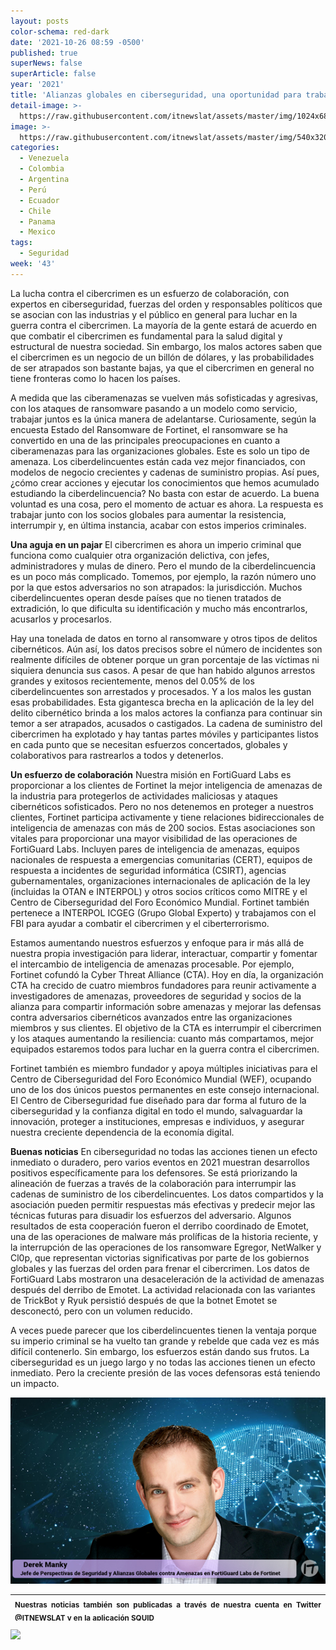 ```yaml
---
layout: posts
color-schema: red-dark
date: '2021-10-26 08:59 -0500'
published: true
superNews: false
superArticle: false
year: '2021'
title: 'Alianzas globales en ciberseguridad, una oportunidad para trabajar juntos'
detail-image: >-
  https://raw.githubusercontent.com/itnewslat/assets/master/img/1024x680/Derek-Manky-g.jpg
image: >-
  https://raw.githubusercontent.com/itnewslat/assets/master/img/540x320/Derek-Manky-p.jpg
categories:
  - Venezuela
  - Colombia
  - Argentina
  - Perú
  - Ecuador
  - Chile
  - Panama
  - Mexico
tags:
  - Seguridad
week: '43'
---
```

La lucha contra el cibercrimen es un esfuerzo de colaboración, con expertos en ciberseguridad, fuerzas del orden y responsables políticos que se asocian con las industrias y el público en general para luchar en la guerra contra el cibercrimen. La mayoría de la gente estará de acuerdo en que combatir el cibercrimen es fundamental para la salud digital y estructural de nuestra sociedad. Sin embargo, los malos actores saben que el cibercrimen es un negocio de un billón de dólares, y las probabilidades de ser atrapados son bastante bajas, ya que el cibercrimen en general no tiene fronteras como lo hacen los países. 

A medida que las ciberamenazas se vuelven más sofisticadas y agresivas, con los ataques de ransomware pasando a un modelo como servicio, trabajar juntos es la única manera de adelantarse. Curiosamente, según la encuesta Estado del Ransomware de Fortinet, el ransomware se ha convertido en una de las principales preocupaciones en cuanto a ciberamenazas para las organizaciones globales. Este es solo un tipo de amenaza. Los ciberdelincuentes están cada vez mejor financiados, con modelos de negocio crecientes y cadenas de suministro propias. Así pues, ¿cómo crear acciones y ejecutar los conocimientos que hemos acumulado estudiando la ciberdelincuencia? No basta con estar de acuerdo. La buena voluntad es una cosa, pero el momento de actuar es ahora. La respuesta es trabajar junto con los socios globales para aumentar la resistencia, interrumpir y, en última instancia, acabar con estos imperios criminales. 

**Una aguja en un pajar**
El cibercrimen es ahora un imperio criminal que funciona como cualquier otra organización delictiva, con jefes, administradores y mulas de dinero. Pero el mundo de la ciberdelincuencia es un poco más complicado. Tomemos, por ejemplo, la razón número uno por la que estos adversarios no son atrapados: la jurisdicción. Muchos ciberdelincuentes operan desde países que no tienen tratados de extradición, lo que dificulta su identificación y mucho más encontrarlos, acusarlos y procesarlos. 

Hay una tonelada de datos en torno al ransomware y otros tipos de delitos cibernéticos. Aún así, los datos precisos sobre el número de incidentes son realmente difíciles de obtener porque un gran porcentaje de las víctimas ni siquiera denuncia sus casos. A pesar de que han habido algunos arrestos grandes y exitosos recientemente, menos del 0.05% de los ciberdelincuentes son arrestados y procesados. Y a los malos les gustan esas probabilidades. Esta gigantesca brecha en la aplicación de la ley del delito cibernético brinda a los malos actores la confianza para continuar sin temor a ser atrapados, acusados o castigados. La cadena de suministro del cibercrimen ha explotado y hay tantas partes móviles y participantes listos en cada punto que se necesitan esfuerzos concertados, globales y colaborativos para rastrearlos a todos y detenerlos. 

**Un esfuerzo de colaboración**
Nuestra misión en FortiGuard Labs es proporcionar a los clientes de Fortinet la mejor inteligencia de amenazas de la industria para protegerlos de actividades maliciosas y ataques cibernéticos sofisticados. Pero no nos detenemos en proteger a nuestros clientes, Fortinet participa activamente y tiene relaciones bidireccionales de inteligencia de amenazas con más de 200 socios. Estas asociaciones son vitales para proporcionar una mayor visibilidad de las operaciones de FortiGuard Labs. Incluyen pares de inteligencia de amenazas, equipos nacionales de respuesta a emergencias comunitarias (CERT), equipos de respuesta a incidentes de seguridad informática (CSIRT), agencias gubernamentales, organizaciones internacionales de aplicación de la ley (incluidas la OTAN e INTERPOL) y otros socios críticos como MITRE y el Centro de Ciberseguridad del Foro Económico Mundial. Fortinet también pertenece a INTERPOL ICGEG (Grupo Global Experto) y trabajamos con el FBI para ayudar a combatir el cibercrimen y el ciberterrorismo. 

Estamos aumentando nuestros esfuerzos y enfoque para ir más allá de nuestra propia investigación para liderar, interactuar, compartir y fomentar el intercambio de inteligencia de amenazas procesable. Por ejemplo, Fortinet cofundó la Cyber Threat Alliance (CTA). Hoy en día, la organización CTA ha crecido de cuatro miembros fundadores para reunir activamente a investigadores de amenazas, proveedores de seguridad y socios de la alianza para compartir información sobre amenazas y mejorar las defensas contra adversarios cibernéticos avanzados entre las organizaciones miembros y sus clientes. El objetivo de la CTA es interrumpir el cibercrimen y los ataques aumentando la resiliencia: cuanto más compartamos, mejor equipados estaremos todos para luchar en la guerra contra el cibercrimen. 

Fortinet también es miembro fundador y apoya múltiples iniciativas para el Centro de Ciberseguridad del Foro Económico Mundial (WEF), ocupando uno de los dos únicos puestos permanentes en este consejo internacional. El Centro de Ciberseguridad fue diseñado para dar forma al futuro de la ciberseguridad y la confianza digital en todo el mundo, salvaguardar la innovación, proteger a instituciones, empresas e individuos, y asegurar nuestra creciente dependencia de la economía digital. 

**Buenas noticias**
En ciberseguridad no todas las acciones tienen un efecto inmediato o duradero, pero varios eventos en 2021 muestran desarrollos positivos específicamente para los defensores. Se está priorizando la alineación de fuerzas a través de la colaboración para interrumpir las cadenas de suministro de los ciberdelincuentes. Los datos compartidos y la asociación pueden permitir respuestas más efectivas y predecir mejor las técnicas futuras para disuadir los esfuerzos del adversario. Algunos resultados de esta cooperación fueron el derribo coordinado de Emotet, una de las operaciones de malware más prolíficas de la historia reciente, y la interrupción de las operaciones de los ransomware Egregor, NetWalker y Cl0p, que representan victorias significativas por parte de los gobiernos globales y las fuerzas del orden para frenar el cibercrimen. Los datos de FortiGuard Labs mostraron una desaceleración de la actividad de amenazas después del derribo de Emotet. La actividad relacionada con las variantes de TrickBot y Ryuk persistió después de que la botnet Emotet se desconectó, pero con un volumen reducido.

A veces puede parecer que los ciberdelincuentes tienen la ventaja porque su imperio criminal se ha vuelto tan grande y rebelde que cada vez es más difícil contenerlo. Sin embargo, los esfuerzos están dando sus frutos. La ciberseguridad es un juego largo y no todas las acciones tienen un efecto inmediato. Pero la creciente presión de las voces defensoras está teniendo un impacto.

![](https://raw.githubusercontent.com/itnewslat/assets/master/img/540x320/Derek-Manky-p.jpg)

<table style="height: 42px;" width="569">
<tbody>
<tr>
<td style="text-align: justify;"><sub><strong>Nuestras noticias también son publicadas a través de nuestra cuenta en Twitter <a href="https://twitter.com/itnewslat?lang=es">@ITNEWSLAT</a> y en la aplicación <a href="https://squidapp.co/en/">SQUID</a></strong></sub></td>
</tr>
</tbody>
</table>

<img src="https://tracker.metricool.com/c3po.jpg?hash=56f88a41e39ab42c063cc51676587a04"/>